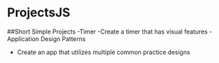# ProjectsJS

##Short Simple Projects
-Timer
-Create a timer that has visual features
-Application Design Patterns

- Create an app that utilizes multiple common practice designs
